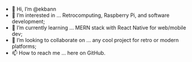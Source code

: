 - 👋 Hi, I’m @ekbann
- 👀 I’m interested in ... Retrocomputing, Raspberry Pi, and software development;
- 🌱 I’m currently learning ... MERN stack with React Native for web/mobile dev;
- 💞️ I’m looking to collaborate on ... any cool project for retro or modern platforms;
- 📫 How to reach me ... here on GitHub.

<!---
ekbann/ekbann is a ✨ special ✨ repository because its `README.md` (this file) appears on your GitHub profile.
You can click the Preview link to take a look at your changes.
--->
